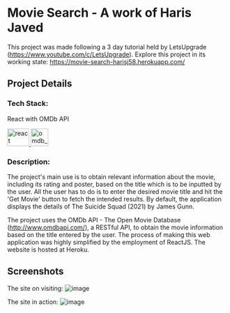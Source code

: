 # Movie Search - A work of Haris Javed

This project was made following a 3 day tutorial held by LetsUpgrade (https://www.youtube.com/c/LetsUpgrade).
Explore this project in its working state: https://movie-search-harisj58.herokuapp.com/

## Project Details

### Tech Stack:
React with OMDb API
<p align="left">
<a href="https://reactjs.org/" target="_blank" rel="noreferrer"> <img src="https://upload.wikimedia.org/wikipedia/commons/thumb/a/a7/React-icon.svg/512px-React-icon.svg.png?20220125121207" alt="react" width="50" height="40"/> </a><a href="https://www.omdbapi.com/" target="_blank" rel="noreferrer"> <img src="https://www.omdb.org/favicon.ico" alt="omdb_api" width="40" height="40"/> </a></p>

### Description:
The project's main use is to obtain relevant information about the movie, including its rating and poster, based on the title which is to be inputted by the user. All the user has to do is to enter the desired movie title and hit the 'Get Movie' button to fetch the intended results. By default, the application displays the details of The Suicide Squad (2021) by James Gunn.

The project uses the OMDb API - The Open Movie Database (http://www.omdbapi.com/), a RESTful API, to obtain the movie information based on the title entered by the user.
The process of making this web application was highly simplified by the employment of ReactJS. The website is hosted at Heroku.

## Screenshots

The site on visiting:
![image](https://user-images.githubusercontent.com/72334266/145678336-3cdac348-5435-485a-a361-e1c3ccfbe212.png)

The site in action:
![image](https://user-images.githubusercontent.com/72334266/145678295-24267da6-5575-4dee-b21b-b98f69f56296.png)


